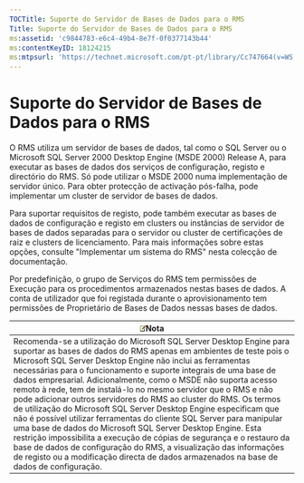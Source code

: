 ```yaml
---
TOCTitle: Suporte do Servidor de Bases de Dados para o RMS
Title: Suporte do Servidor de Bases de Dados para o RMS
ms:assetid: 'c9844783-e6c4-49b4-8e7f-0f0377143b44'
ms:contentKeyID: 18124215
ms:mtpsurl: 'https://technet.microsoft.com/pt-pt/library/Cc747664(v=WS.10)'
---
```


Suporte do Servidor de Bases de Dados para o RMS
================================================

O RMS utiliza um servidor de bases de dados, tal como o SQL Server ou o Microsoft SQL Server 2000 Desktop Engine (MSDE 2000) Release A, para executar as bases de dados dos serviços de configuração, registo e directório do RMS. Só pode utilizar o MSDE 2000 numa implementação de servidor único. Para obter protecção de activação pós-falha, pode implementar um cluster de servidor de bases de dados.

Para suportar requisitos de registo, pode também executar as bases de dados de configuração e registo em clusters ou instâncias de servidor de bases de dados separadas para o servidor ou cluster de certificações de raiz e clusters de licenciamento. Para mais informações sobre estas opções, consulte "Implementar um sistema do RMS" nesta colecção de documentação.

Por predefinição, o grupo de Serviços do RMS tem permissões de Execução para os procedimentos armazenados nestas bases de dados. A conta de utilizador que foi registada durante o aprovisionamento tem permissões de Proprietário de Bases de Dados nessas bases de dados.

| ![](/security-updates/images/Cc747664.note(WS.10).gif)Nota                                                                                                                                                                                                                                                                                                                                                                                                                                                                                                                                                                                                                                                                                                                                                                                                                                                                          |
|------------------------------------------------------------------------------------------------------------------------------------------------------------------------------------------------------------------------------------------------------------------------------------------------------------------------------------------------------------------------------------------------------------------------------------------------------------------------------------------------------------------------------------------------------------------------------------------------------------------------------------------------------------------------------------------------------------------------------------------------------------------------------------------------------------------------------------------------------------------------------------------------------------------------------------------------|
| Recomenda-se a utilização do Microsoft SQL Server Desktop Engine para suportar as bases de dados do RMS apenas em ambientes de teste pois o Microsoft SQL Server Desktop Engine não inclui as ferramentas necessárias para o funcionamento e suporte integrais de uma base de dados empresarial. Adicionalmente, como o MSDE não suporta acesso remoto à rede, tem de instalá-lo no mesmo servidor que o RMS e não pode adicionar outros servidores do RMS ao cluster do RMS. Os termos de utilização do Microsoft SQL Server Desktop Engine especificam que não é possível utilizar ferramentas do cliente SQL Server para manipular uma base de dados do Microsoft SQL Server Desktop Engine. Esta restrição impossibilita a execução de cópias de segurança e o restauro da base de dados de configuração do RMS, a visualização das informações de registo ou a modificação directa de dados armazenados na base de dados de configuração. |
